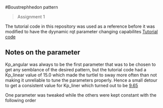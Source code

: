 #Boustrephhedon pattern
>Assignment 1


The tutorial code in this repository was used as a reference before it was modified to have the dyynamic rqt parameter changing capabilites [Tutorial code](https://github.com/DREAMS-lab/RAS-SES-598-Space-Robotics-and-AI/blob/main/assignments/first_order_boustrophedon_navigator/first_order_boustrophedon_navigator/boustrophedon_controller.py)


## Notes on the parameter

Kp_angular was always to be the first parameter that was to be chosen to get any semblance of the desired pattern, but the tutorial code had a Kp_linear value of 15.0 which made the turtlel to sway more often than not making it unreliable to tune the parameters properly. Hence a small detour to get a consistent value for Kp_liner which turned out to be <ins> 9.65 </ins>

One parameter was tweaked while the others were kept constant with the following order
